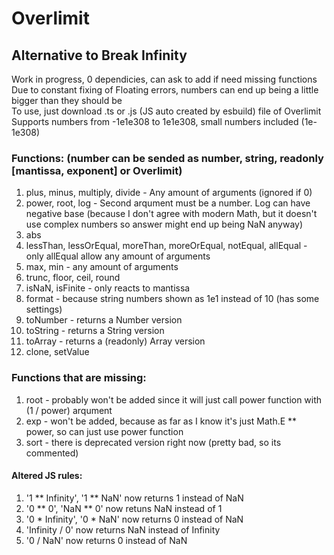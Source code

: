 # Overlimit
## Alternative to Break Infinity
Work in progress, 0 dependicies, can ask to add if need missing functions \
Due to constant fixing of Floating errors, numbers can end up being a little bigger than they should be \
To use, just download .ts or .js (JS auto created by esbuild) file of Overlimit \
Supports numbers from -1e1e308 to 1e1e308, small numbers included (1e-1e308)
### Functions: (number can be sended as number, string, readonly [mantissa, exponent] or Overlimit)
1. plus, minus, multiply, divide - Any amount of arguments (ignored if 0)
2. power, root, log - Second arqument must be a number. Log can have negative base (because I don't agree with modern Math, but it doesn't use complex numbers so answer might end up being NaN anyway)
3. abs
4. lessThan, lessOrEqual, moreThan, moreOrEqual, notEqual, allEqual - only allEqual allow any amount of arguments
5. max, min - any amount of arguments
6. trunc, floor, ceil, round
7. isNaN, isFinite - only reacts to mantissa
8. format - because string numbers shown as 1e1 instead of 10 (has some settings)
9. toNumber - returns a Number version
10. toString - returns a String version
11. toArray - returns a (readonly) Array version
12. clone, setValue
### Functions that are missing:
1. root - probably won't be added since it will just call power function with (1 / power) arqument
2. exp - won't be added, because as far as I know it's just Math.E ** power, so can just use power function
3. sort - there is deprecated version right now (pretty bad, so its commented)
#### Altered JS rules:
1. '1 ** Infinity', '1 ** NaN' now returns 1 instead of NaN
2. '0 ** 0', 'NaN ** 0' now retuns NaN instead of 1
3. '0 * Infinity', '0 * NaN' now returns 0 instead of NaN
4. 'Infinity / 0' now returns NaN instead of Infinity
5. '0 / NaN' now returns 0 instead of NaN
